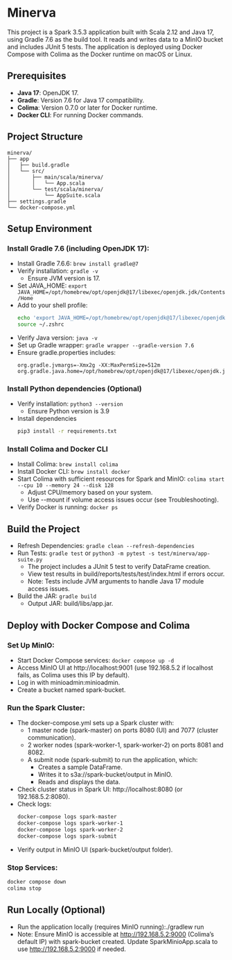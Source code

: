 # Minerva

This project is a Spark 3.5.3 application built with Scala 2.12 and Java 17, using Gradle 7.6 as the build tool. It reads and writes data to a MinIO bucket and includes JUnit 5 tests. The application is deployed using Docker Compose with Colima as the Docker runtime on macOS or Linux.

## Prerequisites

- **Java 17**: OpenJDK 17.
- **Gradle**: Version 7.6 for Java 17 compatibility.
- **Colima**: Version 0.7.0 or later for Docker runtime.
- **Docker CLI**: For running Docker commands.

## Project Structure

```
minerva/
├── app
│   ├── build.gradle
│   └── src/
│       ├── main/scala/minerva/
│       │   └── App.scala
│       └── test/scala/minerva/
│           └── AppSuite.scala
├── settings.gradle
└── docker-compose.yml
```

## Setup Environment

### Install Gradle 7.6 (including OpenJDK 17):

- Install Gradle 7.6.6: `brew install gradle@7`
- Verify installation: `gradle -v`
  - Ensure JVM version is 17.
- Set JAVA_HOME: `export JAVA_HOME=/opt/homebrew/opt/openjdk@17/libexec/openjdk.jdk/Contents/Home`
- Add to your shell profile:
  ```sh
  echo 'export JAVA_HOME=/opt/homebrew/opt/openjdk@17/libexec/openjdk.jdk/Contents/Home' >> ~/.zshrc
  source ~/.zshrc
  ```
- Verify Java version: `java -v`
- Set up Gradle wrapper: `gradle wrapper --gradle-version 7.6`
- Ensure gradle.properties includes:
  ```properties
  org.gradle.jvmargs=-Xmx2g -XX:MaxPermSize=512m
  org.gradle.java.home=/opt/homebrew/opt/openjdk@17/libexec/openjdk.jdk/Contents/Home
  ```

### Install Python dependencies (Optional)

- Verify installation: `python3 --version`
  - Ensure Python version is 3.9
- Install dependencies
  ```sh
  pip3 install -r requirements.txt
  ```

### Install Colima and Docker CLI

- Install Colima: `brew install colima`
- Install Docker CLI: `brew install docker`
- Start Colima with sufficient resources for Spark and MinIO: `colima start --cpu 10 --memory 24 --disk 128`
  - Adjust CPU/memory based on your system.
  - Use --mount if volume access issues occur (see Troubleshooting).
- Verify Docker is running: `docker ps`

## Build the Project

- Refresh Dependencies: `gradle clean --refresh-dependencies`
- Run Tests: `gradle test` or `python3 -m pytest -s test/minerva/app-suite.py`
  - The project includes a JUnit 5 test to verify DataFrame creation.
  - View test results in build/reports/tests/test/index.html if errors occur.
  - Note: Tests include JVM arguments to handle Java 17 module access issues.
- Build the JAR: `gradle build`
  - Output JAR: build/libs/app.jar.

## Deploy with Docker Compose and Colima

### Set Up MinIO:

- Start Docker Compose services: `docker compose up -d`
- Access MinIO UI at http://localhost:9001 (use 192.168.5.2 if localhost fails, as Colima uses this IP by default).
- Log in with minioadmin:minioadmin.
- Create a bucket named spark-bucket.

### Run the Spark Cluster:

- The docker-compose.yml sets up a Spark cluster with:
  - 1 master node (spark-master) on ports 8080 (UI) and 7077 (cluster communication).
  - 2 worker nodes (spark-worker-1, spark-worker-2) on ports 8081 and 8082.
  - A submit node (spark-submit) to run the application, which:
    - Creates a sample DataFrame.
    - Writes it to s3a://spark-bucket/output in MinIO.
    - Reads and displays the data.
- Check cluster status in Spark UI: http://localhost:8080 (or 192.168.5.2:8080).
- Check logs:
  ```sh
  docker-compose logs spark-master
  docker-compose logs spark-worker-1
  docker-compose logs spark-worker-2
  docker-compose logs spark-submit
  ```
- Verify output in MinIO UI (spark-bucket/output folder).

### Stop Services:

```sh
docker compose down
colima stop
```

## Run Locally (Optional)

- Run the application locally (requires MinIO running):./gradlew run
- Note: Ensure MinIO is accessible at http://192.168.5.2:9000 (Colima’s default IP) with spark-bucket created. Update SparkMinioApp.scala to use http://192.168.5.2:9000 if needed.
